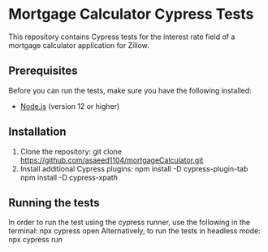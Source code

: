# Mortgage Calculator Cypress Tests

This repository contains Cypress tests for the interest rate field of a mortgage calculator application for Zillow. 

## Prerequisites

Before you can run the tests, make sure you have the following installed:

- [Node.js](https://nodejs.org/en/download/) (version 12 or higher)

## Installation

1. Clone the repository:
   git clone https://github.com/asaeed1104/mortgageCalculator.git
2. Install additional Cypress plugins:
   npm install -D cypress-plugin-tab
   npm install -D cypress-xpath

## Running the tests

In order to run the test using the cypress runner, use the following in the terminal:
    npx cypress open
Alternatively, to run the tests in headless mode:
    npx cypress run



